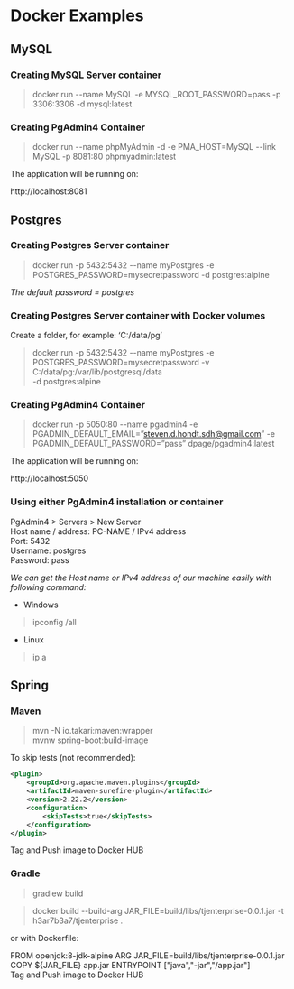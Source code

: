 # Docker Examples
## MySQL
### Creating MySQL Server container
>docker run --name MySQL -e MYSQL_ROOT_PASSWORD=pass -p 3306:3306 -d mysql:latest  
  
### Creating PgAdmin4 Container
> docker run --name phpMyAdmin -d -e PMA_HOST=MySQL --link MySQL -p 8081:80 phpmyadmin:latest  
  
The application will be running on:  
  
http://localhost:8081

## Postgres
### Creating Postgres Server container
> docker run -p 5432:5432 --name myPostgres -e POSTGRES_PASSWORD=mysecretpassword -d postgres:alpine  
  
*The default password = postgres*  
  
### Creating Postgres Server container with Docker volumes
Create a folder, for example: ‘C:/data/pg’    
> docker run -p 5432:5432 --name myPostgres -e POSTGRES_PASSWORD=mysecretpassword -v C:/data/pg:/var/lib/postgresql/data  
-d postgres:alpine  
  
### Creating PgAdmin4 Container
> docker run -p 5050:80 --name pgadmin4 -e PGADMIN_DEFAULT_EMAIL=”steven.d.hondt.sdh@gmail.com” -e PGADMIN_DEFAULT_PASSWORD=”pass” dpage/pgadmin4:latest  
  
The application will be running on:  
  
http://localhost:5050  
  
### Using either PgAdmin4 installation or container
PgAdmin4 > Servers > New Server    
Host name / address: PC-NAME / IPv4 address   
Port: 5432    
Username: postgres    
Password: pass  
  
*We can get the Host name or IPv4 address of our machine easily with following command:*  
  
- Windows  
> ipconfig /all  
  
- Linux  
> ip a

## Spring
### Maven
>mvn -N io.takari:maven:wrapper  
>mvnw spring-boot:build-image  
  
To skip tests (not recommended):   
```xml
<plugin>
	<groupId>org.apache.maven.plugins</groupId>
	<artifactId>maven-surefire-plugin</artifactId>
	<version>2.22.2</version>
	<configuration>
		<skipTests>true</skipTests>
	</configuration>
</plugin>
```
Tag and Push image to Docker HUB  
  
### Gradle
>gradlew build  
  
>docker build --build-arg JAR_FILE=build/libs/tjenterprise-0.0.1.jar -t h3ar7b3a7/tjenterprise .  
  
or with Dockerfile:  
  
 FROM openjdk:8-jdk-alpine ARG JAR_FILE=build/libs/tjenterprise-0.0.1.jar COPY ${JAR_FILE} app.jar ENTRYPOINT ["java","-jar","/app.jar"]  
Tag and Push image to Docker HUB